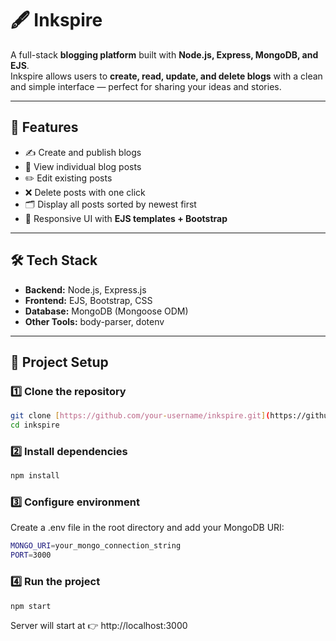 # 🖋️ Inkspire

A full-stack **blogging platform** built with **Node.js, Express, MongoDB, and EJS**.  
Inkspire allows users to **create, read, update, and delete blogs** with a clean and simple interface — perfect for sharing your ideas and stories.  

---

## 🚀 Features

- ✍️ Create and publish blogs  
- 📖 View individual blog posts  
- ✏️ Edit existing posts  
- ❌ Delete posts with one click  
- 🗂️ Display all posts sorted by newest first  
- 🎨 Responsive UI with **EJS templates + Bootstrap**  

---

## 🛠️ Tech Stack

- **Backend:** Node.js, Express.js  
- **Frontend:** EJS, Bootstrap, CSS  
- **Database:** MongoDB (Mongoose ODM)  
- **Other Tools:** body-parser, dotenv  

---

## 📂 Project Setup

### 1️⃣ Clone the repository
```bash
git clone [https://github.com/your-username/inkspire.git](https://github.com/Abid-Hussain13/Inkspire.git)
cd inkspire
```

### 2️⃣ Install dependencies
```bash
npm install
```

### 3️⃣ Configure environment

Create a .env file in the root directory and add your MongoDB URI:
```bash
MONGO_URI=your_mongo_connection_string
PORT=3000
```

### 4️⃣ Run the project
```bash
npm start
```


Server will start at 👉 http://localhost:3000

